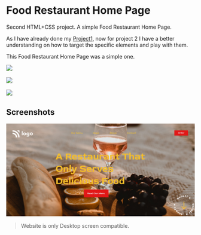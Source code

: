 
# Food Restaurant Home Page

Second HTML+CSS project. A simple Food Restaurant Home Page.

As I have already done my [Project1](https://street-style-landing-project-1.netlify.app/),
now for project 2 I have a better understanding on how to target the specific elements and 
play with them.

This Food Restaurant Home Page was a simple one.




![](https://img.shields.io/badge/Time%20taken-3hrs-green)  

![](https://img.shields.io/badge/Build%20with-HTML%2BCSS-orange)

![](https://img.shields.io/badge/Created%20by-Vivek%20Tenali-blue)


## Screenshots

![App Screenshot](./output.png)

> Website is only Desktop screen compatible. 
